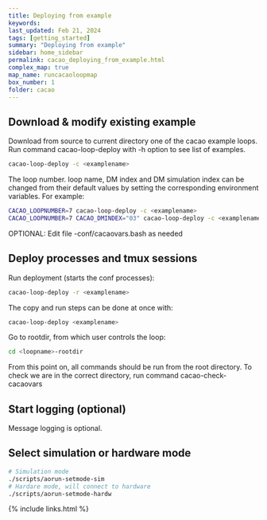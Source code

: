 ```yaml
---
title: Deploying from example
keywords: 
last_updated: Feb 21, 2024
tags: [getting_started]
summary: "Deploying from example"
sidebar: home_sidebar
permalink: cacao_deploying_from_example.html
complex_map: true
map_name: runcacaoloopmap
box_number: 1
folder: cacao
---
```



## Download & modify existing example

Download from source to current directory one of the cacao example loops. Run command cacao-loop-deploy with -h option to see list of examples.

```bash
cacao-loop-deploy -c <examplename>
```

The loop number. loop name, DM index and DM simulation index can be changed from their default values by setting the corresponding environment variables. For example:

```bash
CACAO_LOOPNUMBER=7 cacao-loop-deploy -c <examplename>
CACAO_LOOPNUMBER=7 CACAO_DMINDEX="03" cacao-loop-deploy -c <examplename>
```

OPTIONAL: Edit file <examplename>-conf/cacaovars.bash as needed


## Deploy processes and tmux sessions

Run deployment (starts the conf processes):

```bash
cacao-loop-deploy -r <examplename>
```

The copy and run steps can be done at once with:

```bash
cacao-loop-deploy <examplename>
```

Go to rootdir, from which user controls the loop:

```bash
cd <loopname>-rootdir
```

From this point on, all commands should be run from the root directory. To check we are in the correct directory, run command cacao-check-cacaovars


## Start logging (optional)
Message logging is optional.

## Select simulation or hardware mode

```bash
# Simulation mode
./scripts/aorun-setmode-sim
# Hardare mode, will connect to hardware
./scripts/aorun-setmode-hardw
```


{% include links.html %}
